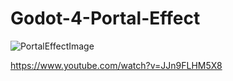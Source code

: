 # Godot-4-Portal-Effect


![PortalEffectImage](https://user-images.githubusercontent.com/50925047/230639523-9fb72cad-7c9b-465e-aa8d-9ce35d4acf64.png)


https://www.youtube.com/watch?v=JJn9FLHM5X8
